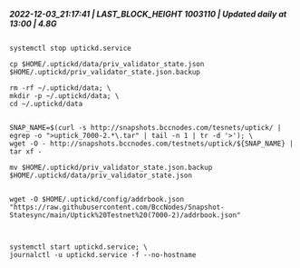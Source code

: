 ***2022-12-03_21:17:41    |   LAST_BLOCK_HEIGHT 1003110     |  Updated daily at 13:00     |  4.8G***             

                    



```

systemctl stop uptickd.service

cp $HOME/.uptickd/data/priv_validator_state.json $HOME/.uptickd/priv_validator_state.json.backup

rm -rf ~/.uptickd/data; \
mkdir -p ~/.uptickd/data; \
cd ~/.uptickd/data


SNAP_NAME=$(curl -s http://snapshots.bccnodes.com/tesnets/uptick/ | egrep -o ">uptick_7000-2.*\.tar" | tail -n 1 | tr -d '>'); \
wget -O - http://snapshots.bccnodes.com/testnets/uptick/${SNAP_NAME} | tar xf -

mv $HOME/.uptickd/priv_validator_state.json.backup $HOME/.uptickd/data/priv_validator_state.json


wget -O $HOME/.uptickd/config/addrbook.json "https://raw.githubusercontent.com/BccNodes/Snapshot-Statesync/main/Uptick%20Testnet%20(7000-2)/addrbook.json"



systemctl start uptickd.service; \
journalctl -u uptickd.service -f --no-hostname

```
